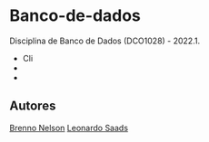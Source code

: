 # Banco-de-dados

Disciplina de Banco de Dados (DCO1028) - 2022.1.

- Cli
-
-

## **Autores**
[Brenno Nelson](https://www.github.com/bnrm96)
[Leonardo Saads](https://www.github.com/leonardosaaads)